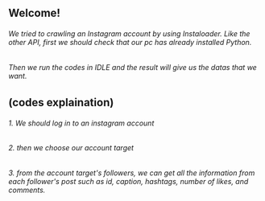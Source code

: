 ## Welcome!
###### We tried to crawling an Instagram account by using Instaloader. Like the other API, first we should check that our pc has already installed Python.
###### Then we run the codes in IDLE and the result will give us the datas that we want.

## (codes explaination)
###### 1. We should log in to an instagram account
###### 2. then we choose our account target
###### 3. from the account target's followers, we can get all the information from each follower's post such as id, caption, hashtags, number of likes, and comments.
